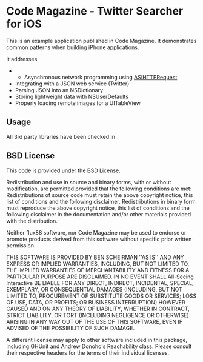 # Code Magazine - Twitter Searcher for iOS

This is an example application published in Code Magazine. It
demonstrates common patterns when building iPhone applications.

It addresses

- - Asynchronous network programming using
  [ASIHTTPRequest](http://github.com/pokeb/asi-http-request)
- Integrating with a JSON web service (Twitter)
- Parsing JSON into an NSDictionary
- Storing lightweight data with NSUserDefaults
- Properly loading remote images for a UITableView

## Usage

All 3rd party libraries have been checked in

## BSD License

This code is provided under the BSD License.

Redistribution and use in source and binary forms, with or without
modification, are permitted provided that the following conditions are met:
Redistributions of source code must retain the above copyright
notice, this list of conditions and the following disclaimer.
Redistributions in binary form must reproduce the above copyright
notice, this list of conditions and the following disclaimer in the
documentation and/or other materials provided with the distribution.

Neither flux88 software, nor Code Magazine 
may be used to endorse or promote products derived from this software without 
specific prior written permission.

THIS SOFTWARE IS PROVIDED BY BEN SCHEIRMAN ''AS IS'' AND ANY
EXPRESS OR IMPLIED WARRANTIES, INCLUDING, BUT NOT LIMITED TO, THE IMPLIED
WARRANTIES OF MERCHANTABILITY AND FITNESS FOR A PARTICULAR PURPOSE ARE
DISCLAIMED. IN NO EVENT SHALL All-Seeing Interactive BE LIABLE FOR ANY
DIRECT, INDIRECT, INCIDENTAL, SPECIAL, EXEMPLARY, OR CONSEQUENTIAL DAMAGES
(INCLUDING, BUT NOT LIMITED TO, PROCUREMENT OF SUBSTITUTE GOODS OR SERVICES;
LOSS OF USE, DATA, OR PROFITS; OR BUSINESS INTERRUPTION) HOWEVER CAUSED AND
ON ANY THEORY OF LIABILITY, WHETHER IN CONTRACT, STRICT LIABILITY, OR TORT
(INCLUDING NEGLIGENCE OR OTHERWISE) ARISING IN ANY WAY OUT OF THE USE OF THIS
SOFTWARE, EVEN IF ADVISED OF THE POSSIBILITY OF SUCH DAMAGE.

A different license may apply to other software included in this package,
including GHUnit and Andrew Donoho's Reachability class. Please consult their
respective headers for the terms of their individual licenses.

